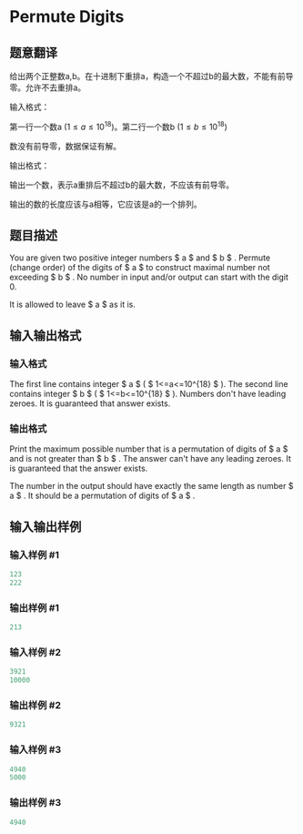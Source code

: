 # Permute Digits

## 题意翻译

给出两个正整数a,b。在十进制下重排a，构造一个不超过b的最大数，不能有前导零。允许不去重排a。

输入格式：

第一行一个数a ($1\le a\le 10^{18}$)。第二行一个数b ($1\le b\le 10^{18}$)

数没有前导零，数据保证有解。

输出格式：

输出一个数，表示a重排后不超过b的最大数，不应该有前导零。

输出的数的长度应该与a相等，它应该是a的一个排列。

## 题目描述

You are given two positive integer numbers $ a $ and $ b $ . Permute (change order) of the digits of $ a $ to construct maximal number not exceeding $ b $ . No number in input and/or output can start with the digit 0.

It is allowed to leave $ a $ as it is.

## 输入输出格式

### 输入格式

The first line contains integer $ a $ ( $ 1<=a<=10^{18} $ ). The second line contains integer $ b $ ( $ 1<=b<=10^{18} $ ). Numbers don't have leading zeroes. It is guaranteed that answer exists.

### 输出格式

Print the maximum possible number that is a permutation of digits of $ a $ and is not greater than $ b $ . The answer can't have any leading zeroes. It is guaranteed that the answer exists.

The number in the output should have exactly the same length as number $ a $ . It should be a permutation of digits of $ a $ .

## 输入输出样例

### 输入样例 #1

```cpp
123
222

```
### 输出样例 #1

```cpp
213

```
### 输入样例 #2

```cpp
3921
10000

```
### 输出样例 #2

```cpp
9321

```
### 输入样例 #3

```cpp
4940
5000

```
### 输出样例 #3

```cpp
4940

```
